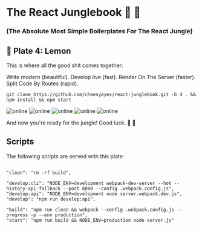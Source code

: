 # The React Junglebook 🙈 🌴

### (The Absolute Most Simple Boilerplates For The React Jungle)

## 🍋 Plate 4: Lemon

This is where all the good shit comes together:

Write modern (beautiful). Develop live (fast). Render On The Server (faster). Split Code By Routes (rapid).

```script
git clone https://github.com/cheesyeyes/react-junglebook.git -b 4 . && npm install && npm start
```
![online](https://img.shields.io/badge/Babel-ES6-red.svg)
![online](https://img.shields.io/badge/React-SSR-blue.svg)
![online](https://img.shields.io/badge/React-ROUTES-blue.svg)
![online](https://img.shields.io/badge/Webpack-HMR-green.svg)
![online](https://img.shields.io/badge/Webpack-CHUNKS-green.svg)

And now you're ready for the jungle!
Good luck. 🙉 🎋

## Scripts
The following scripts are served with this plate:

```

"clean": "rm -rf build",

"develop:cli": "NODE_ENV=development webpack-dev-server --hot --history-api-fallback --port 8080 --config .webpack.config.js",
"develop:api": "NODE_ENV=development node server.webpack.dev.js",
"develop": "npm run develop:api",

"build": "npm run clean && webpack --config .webpack.config.js --progress -p --env production",
"start": "npm run build && NODE_ENV=production node server.js"

```
